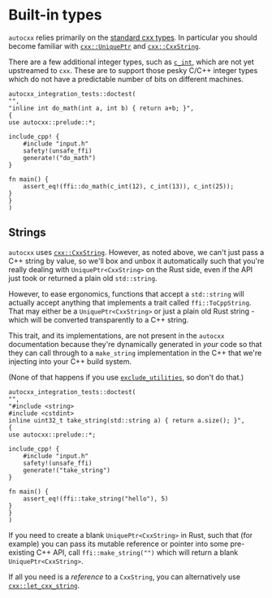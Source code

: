 # Built-in types

`autocxx` relies primarily on the [standard cxx types](https://cxx.rs/bindings.html).
In particular you should become familiar with [`cxx::UniquePtr`](https://docs.rs/cxx/latest/cxx/struct.UniquePtr.html) and [`cxx::CxxString`](https://docs.rs/cxx/latest/cxx/struct.CxxString.html).

There are a few additional integer types, such as [`c_int`](https://docs.rs/autocxx/latest/autocxx/struct.c_int.html),
which are not yet upstreamed to `cxx`. These are to support those pesky C/C++ integer types
which do not have a predictable number of bits on different machines.

```rust,ignore,autocxx
autocxx_integration_tests::doctest(
"",
"inline int do_math(int a, int b) { return a+b; }",
{
use autocxx::prelude::*;

include_cpp! {
    #include "input.h"
    safety!(unsafe_ffi)
    generate!("do_math")
}

fn main() {
    assert_eq!(ffi::do_math(c_int(12), c_int(13)), c_int(25));
}
}
)
```

## Strings

`autocxx` uses [`cxx::CxxString`](https://docs.rs/cxx/latest/cxx/struct.CxxString.html). However, as noted above, we can't
just pass a C++ string by value, so we'll box and unbox it automatically
such that you're really dealing with `UniquePtr<CxxString>` on the Rust
side, even if the API just took or returned a plain old `std::string`.

However, to ease ergonomics, functions that accept a `std::string` will
actually accept anything that
implements a trait called `ffi::ToCppString`. That may either be a
`UniquePtr<CxxString>` or just a plain old Rust string - which will be
converted transparently to a C++ string.

This trait, and its implementations, are not present in the `autocxx`
documentation because they're dynamically generated in _your_ code
so that they can call through to a `make_string` implementation in
the C++ that we're injecting into your C++ build system.

(None of that happens if you use [`exclude_utilities`](https://docs.rs/autocxx/latest/autocxx/macro.exclude_utilities.html), so don't do that.)

```rust,ignore,autocxx
autocxx_integration_tests::doctest(
"",
"#include <string>
#include <cstdint>
inline uint32_t take_string(std::string a) { return a.size(); }",
{
use autocxx::prelude::*;

include_cpp! {
    #include "input.h"
    safety!(unsafe_ffi)
    generate!("take_string")
}

fn main() {
    assert_eq!(ffi::take_string("hello"), 5)
}
}
)
```

If you need to create a blank `UniquePtr<CxxString>` in Rust, such that
(for example) you can pass its mutable reference or pointer into some
pre-existing C++ API, call `ffi::make_string("")` which will return
a blank `UniquePtr<CxxString>`.

If all you need is a _reference_ to a `CxxString`, you can alternatively use
[`cxx::let_cxx_string`](https://docs.rs/cxx/latest/cxx/macro.let_cxx_string.html).

